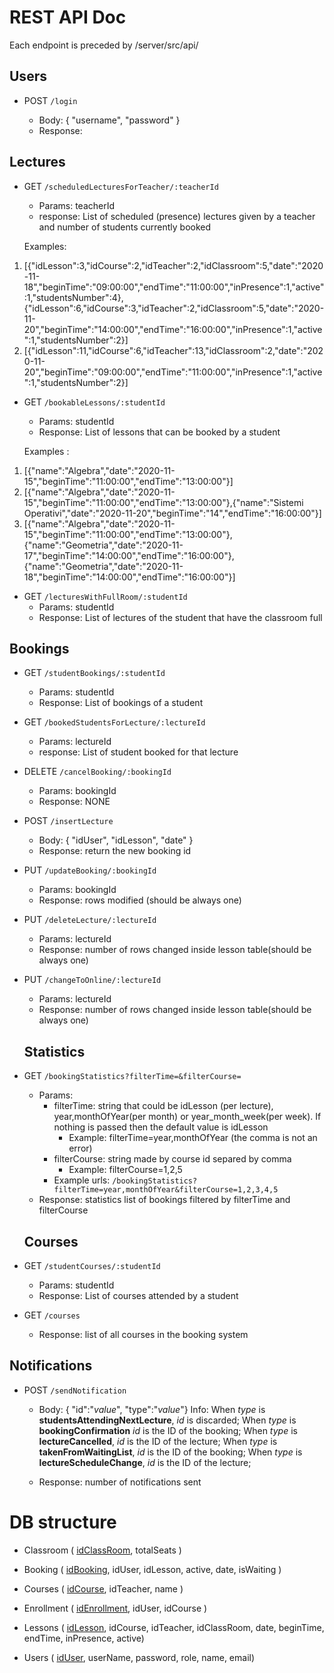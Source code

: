 # REST API Doc

Each endpoint is preceded by /server/src/api/

## Users

- POST `/login`

  - Body: { "username", "password" }
  - Response:

## Lectures

- GET `/scheduledLecturesForTeacher/:teacherId`

  - Params: teacherId
  - response: List of scheduled (presence) lectures given by a teacher and number of students currently booked

  Examples:

1. [{"idLesson":3,"idCourse":2,"idTeacher":2,"idClassroom":5,"date":"2020-11-18","beginTime":"09:00:00","endTime":"11:00:00","inPresence":1,"active":1,"studentsNumber":4},{"idLesson":6,"idCourse":3,"idTeacher":2,"idClassroom":5,"date":"2020-11-20","beginTime":"14:00:00","endTime":"16:00:00","inPresence":1,"active":1,"studentsNumber":2}]
2. [{"idLesson":11,"idCourse":6,"idTeacher":13,"idClassroom":2,"date":"2020-11-20","beginTime":"09:00:00","endTime":"11:00:00","inPresence":1,"active":1,"studentsNumber":2}]

- GET `/bookableLessons/:studentId`

  - Params: studentId
  - Response: List of lessons that can be booked by a student

  Examples :

1. [{"name":"Algebra","date":"2020-11-15","beginTime":"11:00:00","endTime":"13:00:00"}]
2. [{"name":"Algebra","date":"2020-11-15","beginTime":"11:00:00","endTime":"13:00:00"},{"name":"Sistemi Operativi","date":"2020-11-20","beginTime":"14","endTime":"16:00:00"}]
3. [{"name":"Algebra","date":"2020-11-15","beginTime":"11:00:00","endTime":"13:00:00"},{"name":"Geometria","date":"2020-11-17","beginTime":"14:00:00","endTime":"16:00:00"},{"name":"Geometria","date":"2020-11-18","beginTime":"14:00:00","endTime":"16:00:00"}]

- GET `/lecturesWithFullRoom/:studentId`
  - Params: studentId
  - Response: List of lectures of the student that have the classroom full

## Bookings

- GET `/studentBookings/:studentId`

  - Params: studentId
  - Response: List of bookings of a student

- GET `/bookedStudentsForLecture/:lectureId`

  - Params: lectureId
  - response: List of student booked for that lecture

- DELETE `/cancelBooking/:bookingId`

  - Params: bookingId
  - Response: NONE

- POST `/insertLecture`

  - Body: { "idUser", "idLesson", "date" }
  - Response: return the new booking id

- PUT `/updateBooking/:bookingId`

  - Params: bookingId
  - Response: rows modified (should be always one)

- PUT `/deleteLecture/:lectureId`

  - Params: lectureId
  - Response: number of rows changed inside lesson table(should be always one)

- PUT `/changeToOnline/:lectureId`

  - Params: lectureId
  - Response: number of rows changed inside lesson table(should be always one)

  ## Statistics

- GET `/bookingStatistics?filterTime=&filterCourse=`

  - Params:
    - filterTime: string that could be idLesson (per lecture), year,monthOfYear(per month) or year_month_week(per week). If nothing is passed then the default value is idLesson
      - Example: filterTime=year,monthOfYear (the comma is not an error)
    - filterCourse: string made by course id separed by comma
      - Example: filterCourse=1,2,5
    - Example urls: `/bookingStatistics?filterTime=year,monthOfYear&filterCourse=1,2,3,4,5`
  - Response: statistics list of bookings filtered by filterTime and filterCourse

  ## Courses

- GET `/studentCourses/:studentId`

  - Params: studentId
  - Response: List of courses attended by a student

- GET `/courses`

  - Response: list of all courses in the booking system

## Notifications

- POST `/sendNotification`

  - Body: { "id":"_value_", "type":"_value_"}
    Info:
    When _type_ is **studentsAttendingNextLecture**, _id_ is discarded;
    When _type_ is **bookingConfirmation** _id_ is the ID of the booking;
    When _type_ is **lectureCancelled**, _id_ is the ID of the lecture;
    When _type_ is **takenFromWaitingList**, _id_ is the ID of the booking;
    When _type_ is **lectureScheduleChange**, _id_ is the ID of the lecture;

  - Response: number of notifications sent

# DB structure

- Classroom ( <u>idClassRoom</u>, totalSeats )

- Booking ( <u>idBooking</u>, idUser, idLesson, active, date, isWaiting )

- Courses ( <u>idCourse</u>, idTeacher, name )

- Enrollment ( <u>idEnrollment</u>, idUser, idCourse )

- Lessons ( <u>idLesson</u>, idCourse, idTeacher, idClassRoom, date, beginTime, endTime, inPresence, active)

- Users ( <u>idUser</u>, userName, password, role, name, email)
